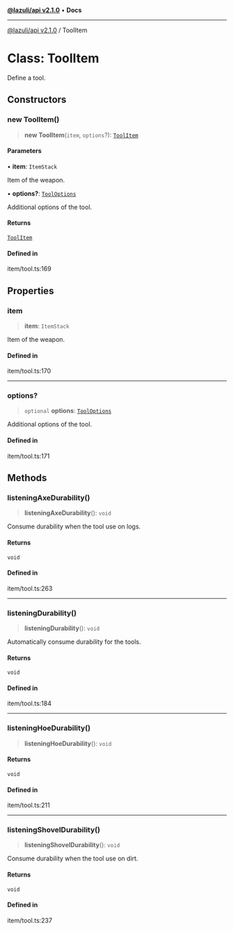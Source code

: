 [**@lazuli/api v2.1.0**](../README.md) • **Docs**

***

[@lazuli/api v2.1.0](../globals.md) / ToolItem

# Class: ToolItem

Define a tool.

## Constructors

### new ToolItem()

> **new ToolItem**(`item`, `options`?): [`ToolItem`](ToolItem.md)

#### Parameters

• **item**: `ItemStack`

Item of the weapon.

• **options?**: [`ToolOptions`](../interfaces/ToolOptions.md)

Additional options of the tool.

#### Returns

[`ToolItem`](ToolItem.md)

#### Defined in

item/tool.ts:169

## Properties

### item

> **item**: `ItemStack`

Item of the weapon.

#### Defined in

item/tool.ts:170

***

### options?

> `optional` **options**: [`ToolOptions`](../interfaces/ToolOptions.md)

Additional options of the tool.

#### Defined in

item/tool.ts:171

## Methods

### listeningAxeDurability()

> **listeningAxeDurability**(): `void`

Consume durability when the tool use on logs.

#### Returns

`void`

#### Defined in

item/tool.ts:263

***

### listeningDurability()

> **listeningDurability**(): `void`

Automatically consume durability for the tools.

#### Returns

`void`

#### Defined in

item/tool.ts:184

***

### listeningHoeDurability()

> **listeningHoeDurability**(): `void`

#### Returns

`void`

#### Defined in

item/tool.ts:211

***

### listeningShovelDurability()

> **listeningShovelDurability**(): `void`

Consume durability when the tool use on dirt.

#### Returns

`void`

#### Defined in

item/tool.ts:237
